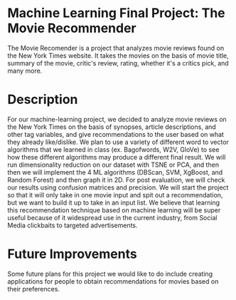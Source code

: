 # Machine Learning Final Project: The Movie Recommender 
The Movie Recomender is a project that analyzes movie reviews found on the New York Times website. It takes the movies on the basis of movie title, summary of the movie, critic's review, rating, whether it's a critics pick, and many more.
# Description
For our machine-learning project, we decided to analyze movie reviews on the New York Times on the basis of synopses, article descriptions, and other tag variables, and give recommendations to the user based on what they already like/dislike. We plan to use a variety of different word to vector algorithms that we learned in class (ex. Bagofwords, W2V, GloVe) to see how these different algorithms may produce a different final result. We will run dimensionality reduction on our dataset with TSNE or PCA, and then then we will implement the 4 ML algorithms (DBScan, SVM, XgBoost, and Random Forest) and then graph it in 2D. For post evaluation, we will check our results using confusion matrices and precision. We will start the project so that it will only take in one movie input and spit out a recommendation, but we want to build it up to take in an input list. We believe that learning this recommendation technique based on machine learning will be super useful because of it widespread use in the current industry, from Social Media clickbaits to targeted advertisements.
# Future Improvements 
Some future plans for this project we would like to do include creating applications for people to obtain recommendations for movies based on their preferences.
